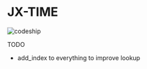 # JX-TIME

![codeship](https://www.codeship.io/projects/1fa65e50-1f27-0131-b372-7ed4fea82a1b/status)

TODO
- add_index to everything to improve lookup
